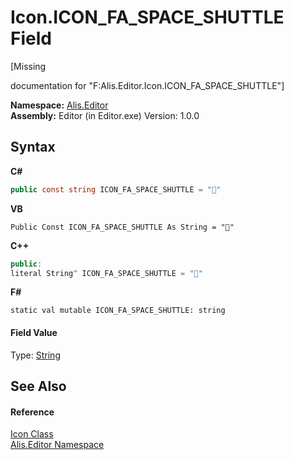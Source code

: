 # Icon.ICON_FA_SPACE_SHUTTLE Field
 

\[Missing <summary> documentation for "F:Alis.Editor.Icon.ICON_FA_SPACE_SHUTTLE"\]

**Namespace:**&nbsp;<a href="b150ade4-39de-a232-5f06-d3cdc1b2c538">Alis.Editor</a><br />**Assembly:**&nbsp;Editor (in Editor.exe) Version: 1.0.0

## Syntax

**C#**<br />
``` C#
public const string ICON_FA_SPACE_SHUTTLE = ""
```

**VB**<br />
``` VB
Public Const ICON_FA_SPACE_SHUTTLE As String = ""
```

**C++**<br />
``` C++
public:
literal String^ ICON_FA_SPACE_SHUTTLE = ""
```

**F#**<br />
``` F#
static val mutable ICON_FA_SPACE_SHUTTLE: string
```


#### Field Value
Type: <a href="https://docs.microsoft.com/dotnet/api/system.string" target="_blank">String</a>

## See Also


#### Reference
<a href="cc0f883c-67f8-f772-c6d7-a60b129f22a7">Icon Class</a><br /><a href="b150ade4-39de-a232-5f06-d3cdc1b2c538">Alis.Editor Namespace</a><br />